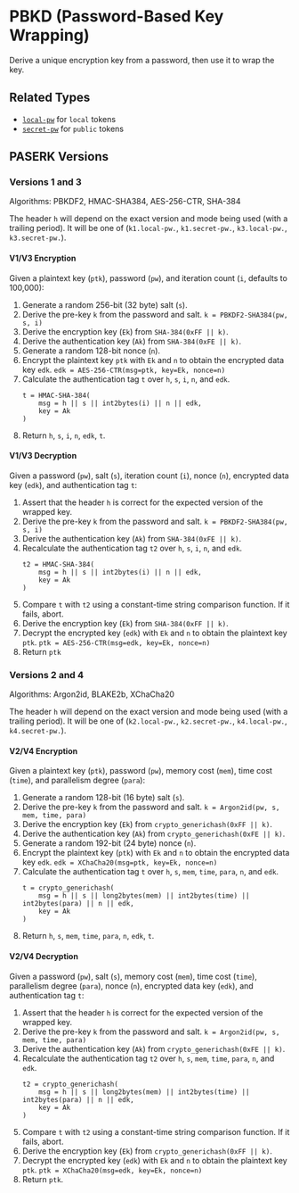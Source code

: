 # PBKD (Password-Based Key Wrapping)

Derive a unique encryption key from a password, then use it to wrap
the key.

## Related Types

* [`local-pw`](../types/local-pw.md) for `local` tokens
* [`secret-pw`](../types/secret-pw.md) for `public` tokens

## PASERK Versions

### Versions 1 and 3

Algorithms: PBKDF2, HMAC-SHA384, AES-256-CTR, SHA-384

The header `h` will depend on the exact version and mode being used
(with a trailing period). It will be one of
(`k1.local-pw.`, `k1.secret-pw.`, `k3.local-pw.`, `k3.secret-pw.`).

#### V1/V3 Encryption

Given a plaintext key (`ptk`), password (`pw`), and iteration
count (`i`, defaults to 100,000):

1. Generate a random 256-bit (32 byte) salt (`s`).
2. Derive the pre-key `k` from the password and salt.
   `k = PBKDF2-SHA384(pw, s, i)`
3. Derive the encryption key (`Ek`) from `SHA-384(0xFF || k)`.
4. Derive the authentication key (`Ak`) from `SHA-384(0xFE || k)`.
5. Generate a random 128-bit nonce (`n`).
6. Encrypt the plaintext key `ptk` with `Ek` and `n` to obtain the 
   encrypted data key `edk`.
   `edk = AES-256-CTR(msg=ptk, key=Ek, nonce=n)`
7. Calculate the authentication tag `t` over 
   `h`, `s`, `i`, `n`, and `edk`.
   ```
   t = HMAC-SHA-384(
       msg = h || s || int2bytes(i) || n || edk,
       key = Ak
   )
   ```
8. Return `h`, `s`, `i`, `n`, `edk`, `t`.

#### V1/V3 Decryption

Given a password (`pw`), salt (`s`), iteration count (`i`), nonce (`n`),
encrypted data key (`edk`), and authentication tag `t`:

1. Assert that the header `h` is correct for the expected version of the wrapped key.
2. Derive the pre-key `k` from the password and salt.
   `k = PBKDF2-SHA384(pw, s, i)`
3. Derive the authentication key (`Ak`) from `SHA-384(0xFE || k)`.
4. Recalculate the authentication tag `t2` over
   `h`, `s`, `i`, `n`, and `edk`.
   ```
   t2 = HMAC-SHA-384(
       msg = h || s || int2bytes(i) || n || edk,
       key = Ak
   )
   ```
5. Compare `t` with `t2` using a constant-time string comparison function.
   If it fails, abort.
6. Derive the encryption key (`Ek`) from `SHA-384(0xFF || k)`.
7. Decrypt the encrypted key (`edk`) with `Ek` and `n` to obtain the
   plaintext key `ptk`.
   `ptk = AES-256-CTR(msg=edk, key=Ek, nonce=n)`
8. Return `ptk`


### Versions 2 and 4

Algorithms: Argon2id, BLAKE2b, XChaCha20

The header `h` will depend on the exact version and mode being used
(with a trailing period). It will be one of 
(`k2.local-pw.`, `k2.secret-pw.`, `k4.local-pw.`, `k4.secret-pw.`).

#### V2/V4 Encryption

Given a plaintext key (`ptk`), password (`pw`), memory cost (`mem`),
time cost (`time`), and parallelism degree (`para`):

1. Generate a random 128-bit (16 byte) salt (`s`).
2. Derive the pre-key `k` from the password and salt.
   `k = Argon2id(pw, s, mem, time, para)`
3. Derive the encryption key (`Ek`) from `crypto_generichash(0xFF || k)`.
4. Derive the authentication key (`Ak`) from `crypto_generichash(0xFE || k)`.
5. Generate a random 192-bit (24 byte) nonce (`n`).
6. Encrypt the plaintext key (`ptk`) with `Ek` and `n` to obtain the
   encrypted data key `edk`.
   `edk = XChaCha20(msg=ptk, key=Ek, nonce=n)`
7. Calculate the authentication tag `t` over
   `h`, `s`, `mem`, `time`, `para`, `n`, and `edk`.
   ```
   t = crypto_generichash(
       msg = h || s || long2bytes(mem) || int2bytes(time) || int2bytes(para) || n || edk,
       key = Ak
   )
   ```
8. Return `h`, `s`, `mem`, `time`, `para`, `n`, `edk`, `t`.

#### V2/V4 Decryption

Given a password (`pw`), salt (`s`), memory cost (`mem`),
time cost (`time`), parallelism degree (`para`), nonce (`n`),
encrypted data key (`edk`), and authentication tag `t`:

1. Assert that the header `h` is correct for the expected version of the wrapped key.
2. Derive the pre-key `k` from the password and salt.
   `k = Argon2id(pw, s, mem, time, para)`
3. Derive the authentication key (`Ak`) from `crypto_generichash(0xFE || k)`.
4. Recalculate the authentication tag `t2` over
   `h`, `s`, `mem`, `time`, `para`, `n`, and `edk`.
   ```
   t2 = crypto_generichash(
       msg = h || s || long2bytes(mem) || int2bytes(time) || int2bytes(para) || n || edk,
       key = Ak
   )
   ```
5. Compare `t` with `t2` using a constant-time string comparison function.
   If it fails, abort.
6. Derive the encryption key (`Ek`) from `crypto_generichash(0xFF || k)`.
7. Decrypt the encrypted key (`edk`) with `Ek` and `n` to obtain the
   plaintext key `ptk`.
   `ptk = XChaCha20(msg=edk, key=Ek, nonce=n)`
8. Return `ptk`.
